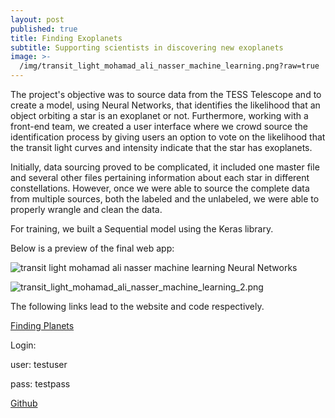 ```yaml
---
layout: post
published: true
title: Finding Exoplanets
subtitle: Supporting scientists in discovering new exoplanets
image: >-
  /img/transit_light_mohamad_ali_nasser_machine_learning.png?raw=true
---
```

The project's objective was to source data from the TESS Telescope and to create a model, using Neural Networks, that identifies the likelihood that an object orbiting a star is an exoplanet or not. 
Furthermore, working with a front-end team, we created a user interface where we crowd source the identification process by giving users an option to vote on the likelihood that the transit light curves and intensity indicate that the star has exoplanets.

Initially, data sourcing proved to be complicated, it included one master file and several other files pertaining information about each star in different constellations. However, once we were able to source the complete data from multiple sources, both the labeled and the unlabeled, we were able to properly wrangle and clean the data.

For training, we built a Sequential model using the Keras library.

Below is a preview of the final web app: 

![transit light mohamad ali nasser machine learning Neural Networks]({{site.baseurl}}/img/transit_light_mohamad_ali_nasser_machine_learning.png)

![transit_light_mohamad_ali_nasser_machine_learning_2.png]({{site.baseurl}}/img/transit_light_mohamad_ali_nasser_machine_learning_2.png)


The following links lead to the website and code respectively.

[Finding Planets](https://findingplanets.netlify.com/)

Login:

user: testuser 

pass: testpass

[Github](https://github.com/BW-Finding-Planets)
